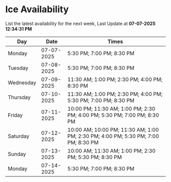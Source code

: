 # Ice Availability

List the latest availability for the next week, Last Update at **07-07-2025 12:34:31 PM**

| Day         | Date        | Times       |
| ----------- | ----------- | ----------- |
|Monday|07-07-2025|5:30 PM; 7:00 PM; 8:30 PM|
|Tuesday|07-08-2025|5:30 PM; 7:00 PM; 8:30 PM|
|Wednesday|07-09-2025|11:30 AM; 1:00 PM; 2:30 PM; 4:00 PM; 8:30 PM|
|Thursday|07-10-2025|11:30 AM; 1:00 PM; 2:30 PM; 4:00 PM; 5:30 PM; 7:00 PM; 8:30 PM|
|Friday|07-11-2025|10:00 PM; 11:30 AM; 1:00 PM; 2:30 PM; 4:00 PM; 5:30 PM; 7:00 PM; 8:30 PM|
|Saturday|07-12-2025|10:00 AM; 10:00 PM; 11:30 AM; 1:00 PM; 2:30 PM; 4:00 PM; 5:30 PM; 7:00 PM; 8:30 PM|
|Sunday|07-13-2025|10:00 AM; 11:30 AM; 1:00 PM; 2:30 PM; 5:30 PM; 8:30 PM|
|Monday|07-14-2025|5:30 PM; 7:00 PM; 8:30 PM|

